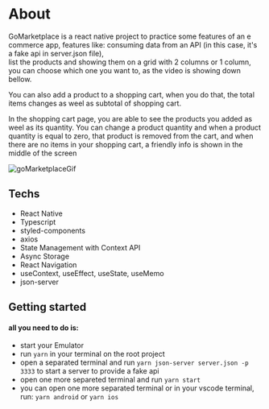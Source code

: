 # About
GoMarketplace is a react native project to practice some features of an e commerce app, features like: consuming data from an API (in this case, it's a fake api in server.json file),  
list the products and showing them on a grid with 2 columns or 1 column, you can choose which one you want to, as the video is showing down bellow.

You can also add a product to a shopping cart, when you do that, the total items changes as weel as subtotal of shopping cart.

In the shopping cart page, you are able to see the products you added as weel as its quantity. You can change a product quantity and when a product quantity is equal to zero, that product is removed from the cart, and when there are no items in your shopping cart, a friendly info is shown in the middle of the screen


![goMarketplaceGif](https://user-images.githubusercontent.com/17504941/88073911-1eed2600-cb4d-11ea-99d6-fab2179468ae.gif)

## Techs

- React Native
- Typescript
- styled-components
- axios
- State Management with Context API
- Async Storage
- React Navigation
- useContext, useEffect, useState, useMemo
- json-server

## Getting started

#### all you need to do is:
- start your Emulator
- run `yarn` in your terminal on the root project
- open a separated terminal and run `yarn json-server server.json -p 3333` to start a server to provide a fake api
- open one more separeted terminal and run `yarn start`
- you can open one more separated terminal or in your vscode terminal, run: `yarn android` or `yarn ios`
